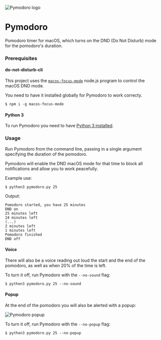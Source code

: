 ![Pymodoro logo](img/gh_logo.png)

# Pymodoro
Pomodoro timer for macOS, which turns on the DND (Do Not Disturb) mode for the pomodoro's duration.

### Prerequisites

#### do-not-disturb-cli

This project uses the [`macos-focus-mode`](https://github.com/arodik/macos-focus-mode)
node.js program to control the macOS DND mode.

You need to have it installed globally for Pymodoro to work correcty.

```
$ npm i -g macos-focus-mode
```

#### Python 3

To run Pymodoro you need to have [Python 3 installed](https://www.python.org/downloads/).

### Usage

Run Pymodoro from the command line, passing in a single argument
specifying the duration of the pomodoro.

Pymodoro will enable the DND macOS mode for that time to block all
notifications and allow you to work peacefully.

Example use:
```
$ python3 pymodoro.py 25
```

Output:
```
Pomodoro started, you have 25 minutes
DND on
25 minutes left
24 minutes left
(...)
2 minutes left
1 minutes left
Pomodoro finished
DND off
```

#### Voice
There will also be a voice reading out loud the start and the
end of the pomodoro, as well as when 20% of the time is left.

To turn it off, run Pymodoro with the `--no-sound` flag:
```
$ python3 pymodoro.py 25 --no-sound
```

#### Popup
At the end of the pomodoro you will also be alerted with
a popup:

![Pymodoro popup](img/pymodoro_popup.png)

To turn it off, run Pymodoro with the `--no-popup` flag:
```
$ python3 pymodoro.py 25 --no-popup
```